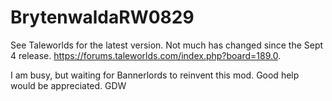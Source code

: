 # BrytenwaldaRW0829
See Taleworlds for the latest version.
Not much has changed since the Sept 4 release.
https://forums.taleworlds.com/index.php?board=189.0.

I am busy, but waiting for Bannerlords to reinvent this mod.
Good help would be appreciated.
GDW